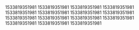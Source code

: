 1533819351981
1533819351981
1533819351981
1533819351981
1533819351981
1533819351981
1533819351981
1533819351981
1533819351981
1533819351981
1533819351981
1533819351981
1533819351981
1533819351981
1533819351981